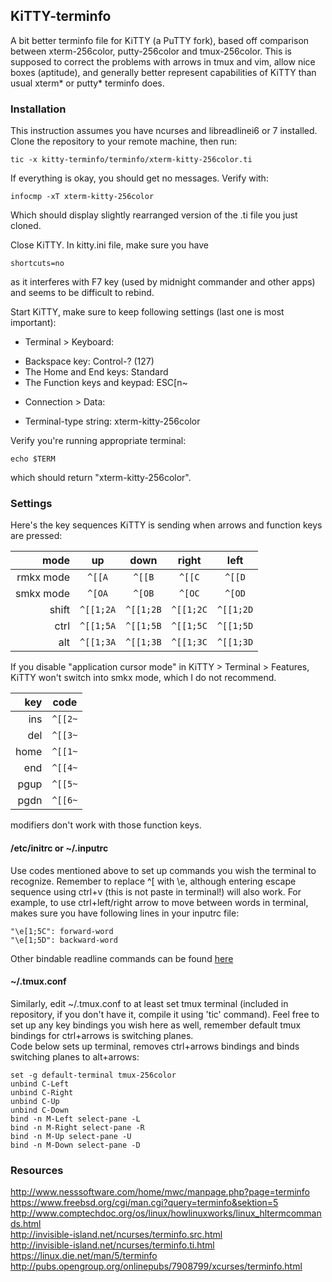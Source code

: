 ## KiTTY-terminfo
A bit better terminfo file for KiTTY (a PuTTY fork), based off comparison between xterm-256color, putty-256color and tmux-256color. This is supposed to correct the problems with arrows in tmux and vim, allow nice boxes (aptitude), and generally better represent capabilities of KiTTY than usual xterm\* or putty\* terminfo does.  
  
### Installation
This instruction assumes you have ncurses and libreadlinei6 or 7 installed.
Clone the repository to your remote machine, then run:  
```
tic -x kitty-terminfo/terminfo/xterm-kitty-256color.ti
```
  
If everything is okay, you should get no messages. Verify with:  
```
infocmp -xT xterm-kitty-256color
```
Which should display slightly rearranged version of the .ti file you just cloned.  
  
Close KiTTY. In kitty.ini file, make sure you have
```
shortcuts=no
```
as it interferes with F7 key (used by midnight commander and other apps) and seems to be difficult to rebind.

Start KiTTY, make sure to keep following settings (last one is most important):
- Terminal > Keyboard:
 * Backspace key: Control-? (127)
 * The Home and End keys: Standard
 * The Function keys and keypad: ESC[n~
- Connection > Data:
 * Terminal-type string: xterm-kitty-256color  
  
Verify you're running appropriate terminal:
```
echo $TERM
```
which should return "xterm-kitty-256color".  
  
### Settings  
  
Here's the key sequences KiTTY is sending when arrows and function keys are pressed:  
  
|   mode    |     up    |    down   |   right   |    left   |
| --------: | :-------: | :-------: | :-------: | :-------: |
| rmkx mode |   `^[[A`  |   `^[[B`  |   `^[[C`  |   `^[[D`  |
| smkx mode |   `^[OA`  |   `^[OB`  |   `^[OC`  |   `^[OD`  |
|   shift   | `^[[1;2A` | `^[[1;2B` | `^[[1;2C` | `^[[1;2D` |
|    ctrl   | `^[[1;5A` | `^[[1;5B` | `^[[1;5C` | `^[[1;5D` |
|     alt   | `^[[1;3A` | `^[[1;3B` | `^[[1;3C` | `^[[1;3D` |
  
If you disable "application cursor mode" in KiTTY > Terminal > Features, KiTTY won't switch into smkx mode, which I do not recommend.  
  
| key | code |
| ---: | :---: |
| ins | `^[[2~` |
| del | `^[[3~` |
| home | `^[[1~` |
| end | `^[[4~` |
| pgup | `^[[5~` |
| pgdn | `^[[6~` |
  
modifiers don't work with those function keys.  

#### /etc/initrc or ~/.inputrc
Use codes mentioned above to set up commands you wish the terminal to recognize. Remember to replace ^[ with \e, although entering escape sequence using ctrl+v (this is not paste in terminal!) will also work.
For example, to use ctrl+left/right arrow to move between words in terminal, makes sure you have following lines in your inputrc file:  
```
"\e[1;5C": forward-word
"\e[1;5D": backward-word
```
Other bindable readline commands can be found [here](https://www.gnu.org/software/bash/manual/html_node/Bindable-Readline-Commands.html)  

#### ~/.tmux.conf
Similarly, edit ~/.tmux.conf to at least set tmux terminal (included in repository, if you don't have it, compile it using 'tic' command). Feel free to set up any key bindings you wish here as well, remember default tmux bindings for ctrl+arrows is switching planes.  
Code below sets up terminal, removes ctrl+arrows bindings and binds switching planes to alt+arrows:    
```
set -g default-terminal tmux-256color
unbind C-Left
unbind C-Right
unbind C-Up
unbind C-Down
bind -n M-Left select-pane -L
bind -n M-Right select-pane -R
bind -n M-Up select-pane -U
bind -n M-Down select-pane -D
```

### Resources
http://www.nesssoftware.com/home/mwc/manpage.php?page=terminfo  
https://www.freebsd.org/cgi/man.cgi?query=terminfo&sektion=5  
http://www.comptechdoc.org/os/linux/howlinuxworks/linux_hltermcommands.html  
http://invisible-island.net/ncurses/terminfo.src.html  
http://invisible-island.net/ncurses/terminfo.ti.html  
https://linux.die.net/man/5/terminfo  
http://pubs.opengroup.org/onlinepubs/7908799/xcurses/terminfo.html  

